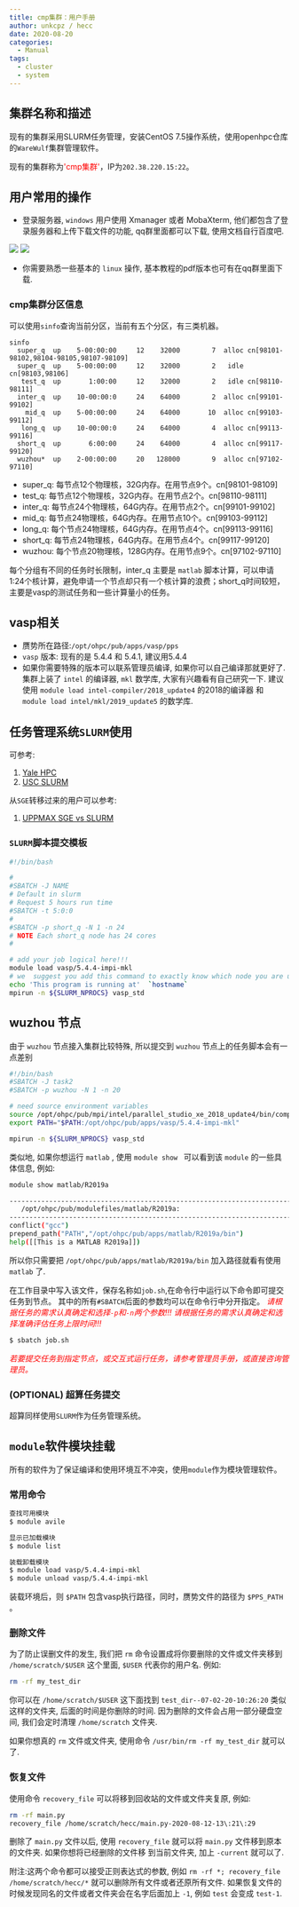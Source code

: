 ```yaml
---
title: cmp集群：用户手册
author: unkcpz / hecc
date: 2020-08-20
categories:
  - Manual
tags:
  - cluster
  - system
---
```


## 集群名称和描述

现有的集群采用SLURM任务管理，安装CentOS 7.5操作系统，使用openhpc仓库的`WareWulf`集群管理软件。

<!--more-->


现有的集群称为<span style="color:red">'cmp集群'</span>，IP为`202.38.220.15:22`。


## 用户常用的操作

- 登录服务器, `windows` 用户使用 Xmanager 或者 MobaXterm, 他们都包含了登录服务器和上传下载文件的功能, qq群里面都可以下载, 使用文档自行百度吧.

![](https://raw.githubusercontent.com/ChangChunHe/Sundries/master/baidu-1.png)
![](https://raw.githubusercontent.com/ChangChunHe/Sundries/master/baidu-2.jpg)

- 你需要熟悉一些基本的 `linux` 操作, 基本教程的pdf版本也可有在qq群里面下载.



### cmp集群分区信息
可以使用`sinfo`查询当前分区，当前有五个分区，有三类机器。

```
sinfo
  super_q  up    5-00:00:00     12    32000        7  alloc cn[98101-98102,98104-98105,98107-98109]
  super_q  up    5-00:00:00     12    32000        2   idle cn[98103,98106]
   test_q  up       1:00:00     12    32000        2   idle cn[98110-98111]
  inter_q  up    10-00:00:0     24    64000        2  alloc cn[99101-99102]
    mid_q  up    5-00:00:00     24    64000       10  alloc cn[99103-99112]
   long_q  up    10-00:00:0     24    64000        4  alloc cn[99113-99116]
  short_q  up       6:00:00     24    64000        4  alloc cn[99117-99120]
  wuzhou*  up    2-00:00:00     20   128000        9  alloc cn[97102-97110]

```

- super_q: 每节点12个物理核，32G内存。在用节点9个。cn[98101-98109]
- test_q: 每节点12个物理核，32G内存。在用节点2个。cn[98110-98111]
- inter_q: 每节点24个物理核，64G内存。在用节点2个。cn[99101-99102]
- mid_q: 每节点24物理核，64G内存。在用节点10个。cn[99103-99112]
- long_q: 每个节点24物理核，64G内存。在用节点4个。cn[99113-99116]
- short_q: 每节点24物理核，64G内存。在用节点4个。cn[99117-99120]
- wuzhou:  每个节点20物理核，128G内存。在用节点9个。cn[97102-97110]

每个分组有不同的任务时长限制，inter_q 主要是 `matlab` 脚本计算，可以申请1:24个核计算，避免申请一个节点却只有一个核计算的浪费；short_q时间较短，
主要是vasp的测试任务和一些计算量小的任务。


## vasp相关

- 赝势所在路径:``/opt/ohpc/pub/apps/vasp/pps``
- `vasp` 版本: 现有的是 5.4.4 和 5.4.1, 建议用5.4.4
- 如果你需要特殊的版本可以联系管理员编译, 如果你可以自己编译那就更好了. 集群上装了 `intel` 的编译器, `mkl` 数学库, 大家有兴趣看有自己研究一下.
建议使用 `module load intel-compiler/2018_update4` 的2018的编译器 和 `module load intel/mkl/2019_update5` 的数学库.




## 任务管理系统`SLURM`使用

可参考:

1. [Yale HPC](https://research.computing.yale.edu/support/hpc/user-guide/slurm)
2. [USC SLURM](https://hpcc.usc.edu/support/documentation/slurm/)

从`SGE`转移过来的用户可以参考:

1. [UPPMAX SGE vs SLURM](https://www.uppmax.uu.se/support/user-guides/sge-vs-slurm-comparison/)

### `SLURM`脚本提交模板
```bash
#!/bin/bash

#
#SBATCH -J NAME
# Default in slurm
# Request 5 hours run time
#SBATCH -t 5:0:0
#
#SBATCH -p short_q -N 1 -n 24
# NOTE Each short_q node has 24 cores
#

# add your job logical here!!!
module load vasp/5.4.4-impi-mkl
# we  suggest you add this command to exactly know which node you are using
echo 'This program is running at'  `hostname`
mpirun -n ${SLURM_NPROCS} vasp_std
```

## wuzhou 节点
由于 `wuzhou` 节点接入集群比较特殊, 所以提交到 `wuzhou` 节点上的任务脚本会有一点差别

```bash
#!/bin/bash
#SBATCH -J task2
#SBATCH -p wuzhou -N 1 -n 20

# need source environment variables
source /opt/ohpc/pub/mpi/intel/parallel_studio_xe_2018_update4/bin/compilervars.sh intel64
export PATH="$PATH:/opt/ohpc/pub/apps/vasp/5.4.4-impi-mkl"

mpirun -n ${SLURM_NPROCS} vasp_std
```

类似地, 如果你想运行 `matlab` , 使用 `module show ` 可以看到该 `module` 的一些具体信息, 例如:

```bash
module show matlab/R2019a

------------------------------------------------------------------------------------------------------
   /opt/ohpc/pub/modulefiles/matlab/R2019a:
------------------------------------------------------------------------------------------------------
conflict("gcc")
prepend_path("PATH","/opt/ohpc/pub/apps/matlab/R2019a/bin")
help([[This is a MATLAB R2019a]])
```

所以你只需要把 `/opt/ohpc/pub/apps/matlab/R2019a/bin` 加入路径就看有使用 `matlab` 了.


在工作目录中写入该文件，保存名称如`job.sh`,在命令行中运行以下命令即可提交任务到节点。
其中的所有`#SBATCH`后面的参数均可以在命令行中分开指定。
<span style="color:red">*请根据任务的需求认真确定和选择`-p`和`-n`两个参数!!!*</span>
<span style="color:red">*请根据任务的需求认真确定和选择准确评估任务上限时间!!!*</span>

```sh
$ sbatch job.sh
```

<span style="color:red">*若要提交任务到指定节点，或交互式运行任务，请参考管理员手册，或直接咨询管理员。*</span>

### (OPTIONAL) 超算任务提交
超算同样使用`SLURM`作为任务管理系统。

## `module`软件模块挂载
所有的软件为了保证编译和使用环境互不冲突，使用`module`作为模块管理软件。

### 常用命令

```bash
查找可用模块
$ module avile

显示已加载模块
$ module list

装载卸载模块
$ module load vasp/5.4.4-impi-mkl
$ module unload vasp/5.4.4-impi-mkl
```

装载环境后，则 ``$PATH`` 包含vasp执行路径，同时，赝势文件的路径为 ``$PPS_PATH`` 。


### 删除文件
为了防止误删文件的发生, 我们把 `rm` 命令设置成将你要删除的文件或文件夹移到 `/home/scratch/$USER` 这个里面, `$USER` 代表你的用户名.
例如:

```bash
rm -rf my_test_dir
```

你可以在 `/home/scratch/$USER` 这下面找到 `test_dir--07-02-20-10:26:20` 类似这样的文件夹, 后面的时间是你删除的时间. 因为删除的文件会占用一部分硬盘空间, 我们会定时清理 `/home/scratch` 文件夹.


如果你想真的 `rm` 文件或文件夹, 使用命令 `/usr/bin/rm -rf my_test_dir` 就可以了.

### 恢复文件
使用命令 ``recovery_file`` 可以将移到回收站的文件或文件夹复原, 例如:

```bash
rm -rf main.py
recovery_file /home/scratch/hecc/main.py-2020-08-12-13\:21\:29
```
删除了 `main.py` 文件以后, 使用 ``recovery_file`` 就可以将 `main.py` 文件移到原本的文件夹. 如果你想将已经删除的文件移
到当前文件夹, 加上 `-current` 就可以了.

附注:这两个命令都可以接受正则表达式的参数, 例如 ``rm -rf *; recovery_file /home/scratch/hecc/*`` 就可以删除所有文件或者还原所有文件.
如果恢复文件的时候发现同名的文件或者文件夹会在名字后面加上 `-1`, 例如 `test` 会变成 `test-1`.
